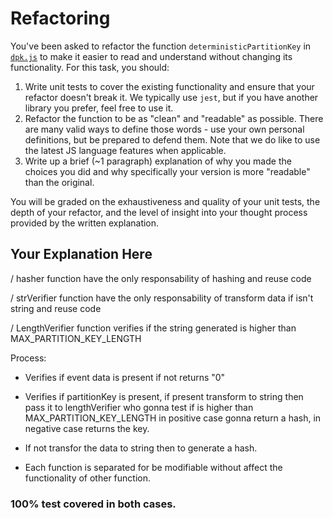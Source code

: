 # Refactoring

You've been asked to refactor the function `deterministicPartitionKey` in [`dpk.js`](dpk.js) to make it easier to read and understand without changing its functionality. For this task, you should:

1. Write unit tests to cover the existing functionality and ensure that your refactor doesn't break it. We typically use `jest`, but if you have another library you prefer, feel free to use it.
2. Refactor the function to be as "clean" and "readable" as possible. There are many valid ways to define those words - use your own personal definitions, but be prepared to defend them. Note that we do like to use the latest JS language features when applicable.
3. Write up a brief (~1 paragraph) explanation of why you made the choices you did and why specifically your version is more "readable" than the original.

You will be graded on the exhaustiveness and quality of your unit tests, the depth of your refactor, and the level of insight into your thought process provided by the written explanation.

## Your Explanation Here

/ hasher function have the only responsability of hashing and reuse code

/ strVerifier function have the only responsability of transform data if isn't string and reuse code

/ LengthVerifier function verifies if the string generated is higher than MAX_PARTITION_KEY_LENGTH

Process:
- Verifies if event data is present if not returns "0"
- Verifies if partitionKey is present, if present transform to string then pass it to lengthVerifier who gonna test if is higher than MAX_PARTITION_KEY_LENGTH in positive case gonna return a hash, in negative case returns the key.
- If not transfor the data to string then to generate a hash.

- Each function is separated for be modifiable without affect the functionality of other function. 

### 100% test covered in both cases.